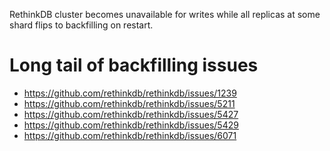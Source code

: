 RethinkDB cluster becomes unavailable for writes while all replicas at some
shard flips to backfilling on restart.

# Long tail of backfilling issues

- https://github.com/rethinkdb/rethinkdb/issues/1239
- https://github.com/rethinkdb/rethinkdb/issues/5211
- https://github.com/rethinkdb/rethinkdb/issues/5427
- https://github.com/rethinkdb/rethinkdb/issues/5429
- https://github.com/rethinkdb/rethinkdb/issues/6071
